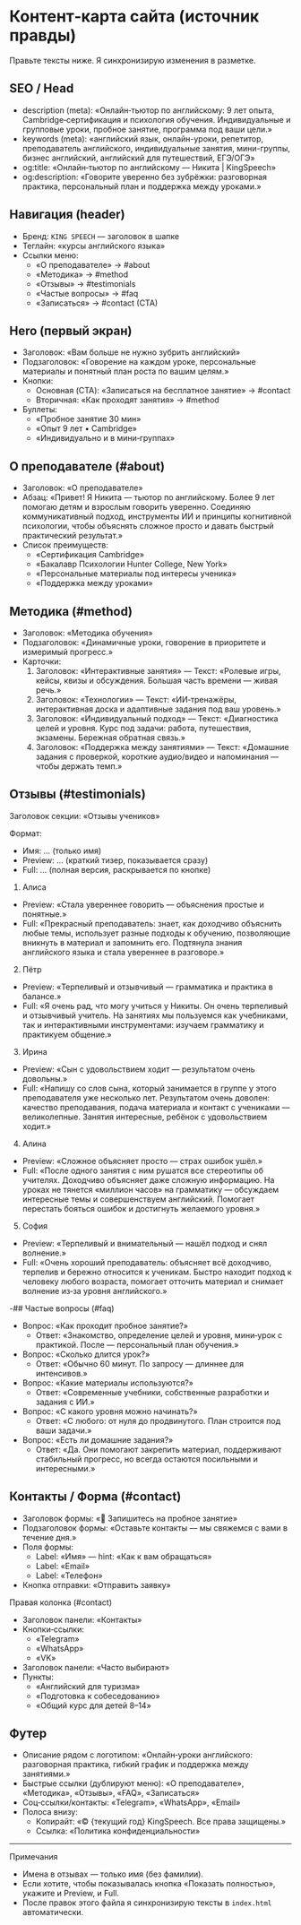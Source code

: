 # Контент‑карта сайта (источник правды)

Правьте тексты ниже. Я синхронизирую изменения в разметке.

## SEO / Head
- description (meta): «Онлайн‑тьютор по английскому: 9 лет опыта, Cambridge‑сертификация и психология обучения. Индивидуальные и групповые уроки, пробное занятие, программа под ваши цели.»
- keywords (meta): «английский язык, онлайн-уроки, репетитор, преподаватель английского, индивидуальные занятия, мини-группы, бизнес английский, английский для путешествий, ЕГЭ/ОГЭ»
- og:title: «Онлайн‑тьютор по английскому — Никита | KingSpeech»
- og:description: «Говорите уверенно без зубрёжки: разговорная практика, персональный план и поддержка между уроками.»

## Навигация (header)
- Бренд: `KING SPEECH` — заголовок в шапке
- Теглайн: «курсы английского языка»
- Ссылки меню:
  - «О преподавателе» → #about
  - «Методика» → #method
  - «Отзывы» → #testimonials
  - «Частые вопросы» → #faq
  - «Записаться» → #contact (CTA)

## Hero (первый экран)
- Заголовок: «Вам больше не нужно зубрить английский»
- Подзаголовок: «Говорение на каждом уроке, персональные материалы и понятный план роста по вашим целям.»
- Кнопки:
  - Основная (CTA): «Записаться на бесплатное занятие» → #contact
  - Вторичная: «Как проходят занятия» → #method
- Буллеты:
  - «Пробное занятие 30 мин»
  - «Опыт 9 лет • Cambridge»
  - «Индивидуально и в мини‑группах»

## О преподавателе (#about)
- Заголовок: «О преподавателе»
- Абзац: «Привет! Я Никита — тьютор по английскому. Более 9 лет помогаю детям и взрослым говорить уверенно. Соединяю коммуникативный подход, инструменты ИИ и принципы когнитивной психологии, чтобы объяснять сложное просто и давать быстрый практический результат.»
- Список преимуществ:
  - «Сертификация Cambridge»
  - «Бакалавр Психологии Hunter College, New York»
  - «Персональные материалы под интересы ученика»
  - «Поддержка между уроками»

## Методика (#method)
- Заголовок: «Методика обучения»
- Подзаголовок: «Динамичные уроки, говорение в приоритете и измеримый прогресс.»
- Карточки:
  1) Заголовок: «Интерактивные занятия» — Текст: «Ролевые игры, кейсы, квизы и обсуждения. Большая часть времени — живая речь.»
  2) Заголовок: «Технологии» — Текст: «ИИ‑тренажёры, интерактивная доска и адаптивные задания под ваш уровень.»
  3) Заголовок: «Индивидуальный подход» — Текст: «Диагностика целей и уровня. Курс под задачи: работа, путешествия, экзамены. Бережная обратная связь.»
  4) Заголовок: «Поддержка между занятиями» — Текст: «Домашние задания с проверкой, короткие аудио/видео и напоминания — чтобы держать темп.»

## Отзывы (#testimonials)
Заголовок секции: «Отзывы учеников»

Формат:
- Имя: … (только имя)
- Preview: … (краткий тизер, показывается сразу)
- Full: … (полная версия, раскрывается по кнопке)

1) Алиса
- Preview: «Стала увереннее говорить — объяснения простые и понятные.»
- Full: «Прекрасный преподаватель: знает, как доходчиво объяснить любые темы, использует разные подходы к обучению, позволяющие вникнуть в материал и запомнить его. Подтянула знания английского языка и стала увереннее в разговоре.»

2) Пётр
- Preview: «Терпеливый и отзывчивый — грамматика и практика в балансе.»
- Full: «Я очень рад, что могу учиться у Никиты. Он очень терпеливый и отзывчивый учитель. На занятиях мы пользуемся как учебниками, так и интерактивными инструментами: изучаем грамматику и практикуем общение.»

3) Ирина
- Preview: «Сын с удовольствием ходит — результатом очень довольны.»
- Full: «Напишу со слов сына, который занимается в группе у этого преподавателя уже несколько лет. Результатом очень доволен: качество преподавания, подача материала и контакт с учениками — великолепные. Занятия интересные, ребёнок с удовольствием ходит.»

4) Алина
- Preview: «Сложное объясняет просто — страх ошибок ушёл.»
- Full: «После одного занятия с ним рушатся все стереотипы об учителях. Доходчиво объясняет даже сложную информацию. На уроках не тянется «миллион часов» на грамматику — обсуждаем интересные темы и совершенствуем английский. Помогает перестать бояться ошибок и достигнуть желаемого уровня.»

5) София
- Preview: «Терпеливый и внимательный — нашёл подход и снял волнение.»
- Full: «Очень хороший преподаватель: объясняет всё доходчиво, терпелив и бережно относится к ученикам. Быстро находит подход к человеку любого возраста, помогает отточить материал и снимает волнение из‑за уровня английского.»

-## Частые вопросы (#faq)
- Вопрос: «Как проходит пробное занятие?»
  - Ответ: «Знакомство, определение целей и уровня, мини‑урок с практикой. После — персональный план обучения.»
- Вопрос: «Сколько длится урок?»
  - Ответ: «Обычно 60 минут. По запросу — длиннее для интенсивов.»
- Вопрос: «Какие материалы используются?»
  - Ответ: «Современные учебники, собственные разработки и задания с ИИ.»
- Вопрос: «С какого уровня можно начинать?»
  - Ответ: «С любого: от нуля до продвинутого. План строится под ваши задачи.»
- Вопрос: «Есть ли домашние задания?»
  - Ответ: «Да. Они помогают закрепить материал, поддерживают стабильный прогресс, но всегда остаются посильными и интересными.»

## Контакты / Форма (#contact)
- Заголовок формы: «📅 Запишитесь на пробное занятие»
- Подзаголовок формы: «Оставьте контакты — мы свяжемся с вами в течение дня.»
- Поля формы:
  - Label: «Имя» — hint: «Как к вам обращаться»
  - Label: «Email»
  - Label: «Телефон»
- Кнопка отправки: «Отправить заявку»

Правая колонка (#contact)
- Заголовок панели: «Контакты»
- Кнопки‑ссылки:
  - «Telegram»
  - «WhatsApp»
  - «VK»
- Заголовок панели: «Часто выбирают»
- Пункты:
  - «Английский для туризма»
  - «Подготовка к собеседованию»
  - «Общий курс для детей 8–14»

## Футер
- Описание рядом с логотипом: «Онлайн‑уроки английского: разговорная практика, гибкий график и поддержка между занятиями.»
- Быстрые ссылки (дублируют меню): «О преподавателе», «Методика», «Отзывы», «FAQ», «Записаться»
- Соц‑ссылки/контакты: «Telegram», «WhatsApp», «Email»
- Полоса внизу:
  - Копирайт: «© {текущий год} KingSpeech. Все права защищены.»
  - Ссылка: «Политика конфиденциальности»

---
Примечания
- Имена в отзывах — только имя (без фамилии).
- Если хотите, чтобы показывалась кнопка «Показать полностью», укажите и Preview, и Full.
- После правок этого файла я синхронизирую тексты в `index.html` автоматически.

